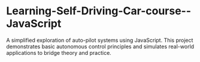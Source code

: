 # Learning-Self-Driving-Car-course--JavaScript
A simplified exploration of auto-pilot systems using JavaScript. This project demonstrates basic autonomous control principles and simulates real-world applications to bridge theory and practice.

